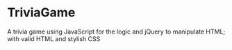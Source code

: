 # TriviaGame
A trivia game using JavaScript for the logic and jQuery to manipulate HTML; with valid HTML and stylish CSS

